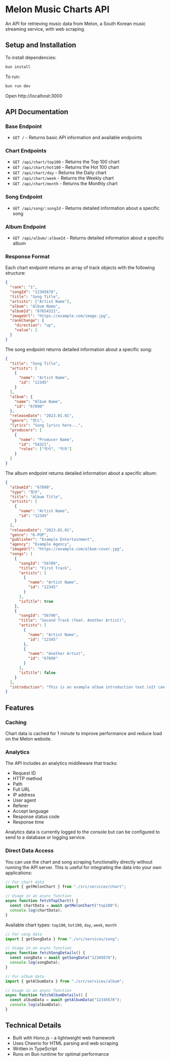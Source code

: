 # Melon Music Charts API

An API for retrieving music data from Melon, a South Korean music streaming service, with web scraping.

## Setup and Installation

To install dependencies:

```sh
bun install
```

To run:

```sh
bun run dev
```

Open http://localhost:3000

## API Documentation

### Base Endpoint

- `GET /` - Returns basic API information and available endpoints

### Chart Endpoints

- `GET /api/chart/top100` - Returns the Top 100 chart
- `GET /api/chart/hot100` - Returns the Hot 100 chart
- `GET /api/chart/day` - Returns the Daily chart
- `GET /api/chart/week` - Returns the Weekly chart
- `GET /api/chart/month` - Returns the Monthly chart

### Song Endpoint

- `GET /api/song/:songId` - Returns detailed information about a specific song

### Album Endpoint

- `GET /api/album/:albumId` - Returns detailed information about a specific album

### Response Format

Each chart endpoint returns an array of track objects with the following structure:

```json
{
  "rank": "1",
  "songId": "12345678",
  "title": "Song Title",
  "artists": ["Artist Name"],
  "album": "Album Name",
  "albumId": "87654321",
  "imageUrl": "https://example.com/image.jpg",
  "rankChange": {
    "direction": "up",
    "value": 2
  }
}
```

The song endpoint returns detailed information about a specific song:

```json
{
  "title": "Song Title",
  "artists": [
    {
      "name": "Artist Name",
      "id": "12345"
    }
  ],
  "album": {
    "name": "Album Name",
    "id": "67890"
  },
  "releaseDate": "2023.01.01",
  "genre": "댄스",
  "lyrics": "Song lyrics here...",
  "producers": [
    {
      "name": "Producer Name",
      "id": "54321",
      "roles": ["작사", "작곡"]
    }
  ]
}
```

The album endpoint returns detailed information about a specific album:

```json
{
  "albumId": "67890",
  "type": "정규",
  "title": "Album Title",
  "artists": [
    {
      "name": "Artist Name",
      "id": "12345"
    }
  ],
  "releaseDate": "2023.01.01",
  "genre": "K-POP",
  "publisher": "Example Entertainment",
  "agency": "Example Agency",
  "imageUrl": "https://example.com/album-cover.jpg",
  "songs": [
    {
      "songId": "56789",
      "title": "First Track",
      "artists": [
        {
          "name": "Artist Name",
          "id": "12345"
        }
      ],
      "isTitle": true
    },
    {
      "songId": "56790",
      "title": "Second Track (feat. Another Artist)",
      "artists": [
        {
          "name": "Artist Name",
          "id": "12345"
        },
        {
          "name": "Another Artist",
          "id": "67890"
        }
      ],
      "isTitle": false
    }
  ],
  "introduction": "This is an example album introduction text.\nIt can contain multiple lines describing the album."
}
```

## Features

### Caching

Chart data is cached for 1 minute to improve performance and reduce load on the Melon website.

### Analytics

The API includes an analytics middleware that tracks:

- Request ID
- HTTP method
- Path
- Full URL
- IP address
- User agent
- Referer
- Accept language
- Response status code
- Response time

Analytics data is currently logged to the console but can be configured to send to a database or logging service.

### Direct Data Access

You can use the chart and song scraping functionality directly without running the API server. This is useful for integrating the data into your own applications:

```ts
// For chart data
import { getMelonChart } from "./src/services/chart";

// Usage in an async function
async function fetchTopChart() {
  const chartData = await getMelonChart("top100");
  console.log(chartData);
}
```

Available chart types: `top100`, `hot100`, `day`, `week`, `month`

```ts
// For song data
import { getSongData } from "./src/services/song";

// Usage in an async function
async function fetchSongDetails() {
  const songData = await getSongData("12345678");
  console.log(songData);
}
```

```ts
// For album data
import { getAlbumData } from "./src/services/album";

// Usage in an async function
async function fetchAlbumDetails() {
  const albumData = await getAlbumData("12345678");
  console.log(albumData);
}
```

## Technical Details

- Built with Hono.js - a lightweight web framework
- Uses Cheerio for HTML parsing and web scraping
- Written in TypeScript
- Runs on Bun runtime for optimal performance

